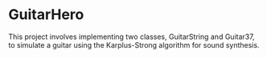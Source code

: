 # GuitarHero
This project involves implementing two classes, GuitarString and Guitar37, to simulate a guitar using the Karplus-Strong algorithm for sound synthesis.
